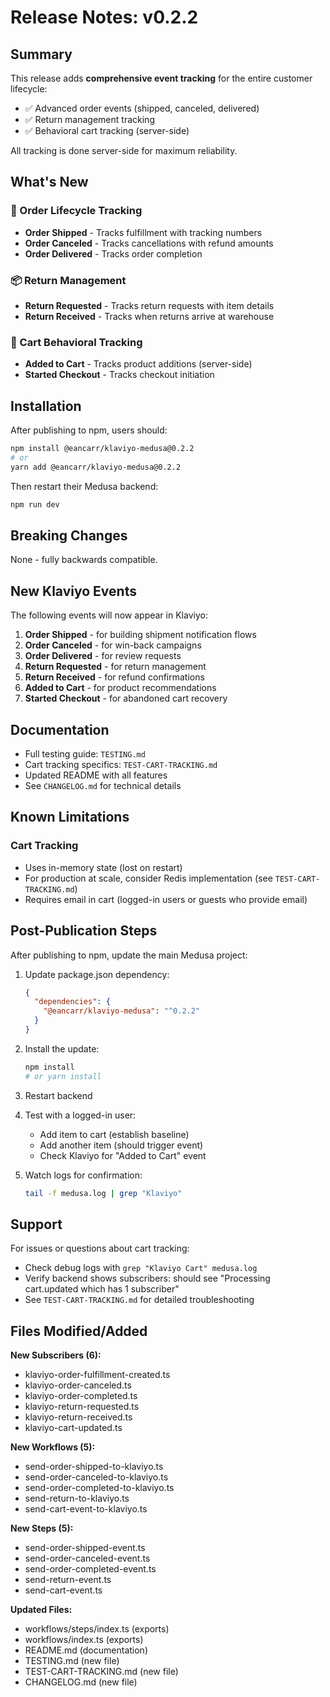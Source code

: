 # Release Notes: v0.2.2

## Summary

This release adds **comprehensive event tracking** for the entire customer lifecycle:
- ✅ Advanced order events (shipped, canceled, delivered)
- ✅ Return management tracking
- ✅ Behavioral cart tracking (server-side)

All tracking is done server-side for maximum reliability.

## What's New

### 🚚 Order Lifecycle Tracking
- **Order Shipped** - Tracks fulfillment with tracking numbers
- **Order Canceled** - Tracks cancellations with refund amounts
- **Order Delivered** - Tracks order completion

### 📦 Return Management
- **Return Requested** - Tracks return requests with item details
- **Return Received** - Tracks when returns arrive at warehouse

### 🛒 Cart Behavioral Tracking
- **Added to Cart** - Tracks product additions (server-side)
- **Started Checkout** - Tracks checkout initiation

## Installation

After publishing to npm, users should:

```bash
npm install @eancarr/klaviyo-medusa@0.2.2
# or
yarn add @eancarr/klaviyo-medusa@0.2.2
```

Then restart their Medusa backend:
```bash
npm run dev
```

## Breaking Changes

None - fully backwards compatible.

## New Klaviyo Events

The following events will now appear in Klaviyo:
1. **Order Shipped** - for building shipment notification flows
2. **Order Canceled** - for win-back campaigns
3. **Order Delivered** - for review requests
4. **Return Requested** - for return management
5. **Return Received** - for refund confirmations
6. **Added to Cart** - for product recommendations
7. **Started Checkout** - for abandoned cart recovery

## Documentation

- Full testing guide: `TESTING.md`
- Cart tracking specifics: `TEST-CART-TRACKING.md`
- Updated README with all features
- See `CHANGELOG.md` for technical details

## Known Limitations

### Cart Tracking
- Uses in-memory state (lost on restart)
- For production at scale, consider Redis implementation (see `TEST-CART-TRACKING.md`)
- Requires email in cart (logged-in users or guests who provide email)

## Post-Publication Steps

After publishing to npm, update the main Medusa project:

1. Update package.json dependency:
   ```json
   {
     "dependencies": {
       "@eancarr/klaviyo-medusa": "^0.2.2"
     }
   }
   ```

2. Install the update:
   ```bash
   npm install
   # or yarn install
   ```

3. Restart backend

4. Test with a logged-in user:
   - Add item to cart (establish baseline)
   - Add another item (should trigger event)
   - Check Klaviyo for "Added to Cart" event

5. Watch logs for confirmation:
   ```bash
   tail -f medusa.log | grep "Klaviyo"
   ```

## Support

For issues or questions about cart tracking:
- Check debug logs with `grep "Klaviyo Cart" medusa.log`
- Verify backend shows subscribers: should see "Processing cart.updated which has 1 subscriber"
- See `TEST-CART-TRACKING.md` for detailed troubleshooting

## Files Modified/Added

**New Subscribers (6):**
- klaviyo-order-fulfillment-created.ts
- klaviyo-order-canceled.ts
- klaviyo-order-completed.ts
- klaviyo-return-requested.ts
- klaviyo-return-received.ts
- klaviyo-cart-updated.ts

**New Workflows (5):**
- send-order-shipped-to-klaviyo.ts
- send-order-canceled-to-klaviyo.ts
- send-order-completed-to-klaviyo.ts
- send-return-to-klaviyo.ts
- send-cart-event-to-klaviyo.ts

**New Steps (5):**
- send-order-shipped-event.ts
- send-order-canceled-event.ts
- send-order-completed-event.ts
- send-return-event.ts
- send-cart-event.ts

**Updated Files:**
- workflows/steps/index.ts (exports)
- workflows/index.ts (exports)
- README.md (documentation)
- TESTING.md (new file)
- TEST-CART-TRACKING.md (new file)
- CHANGELOG.md (new file)


